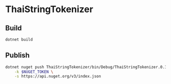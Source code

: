 # ThaiStringTokenizer

## Build

```sh
dotnet build
```

## Publish

```sh
dotnet nuget push ThaiStringTokenizer/bin/Debug/ThaiStringTokenizer.0.1.0.nupkg \
    -k $NUGET_TOKEN \
    -s https://api.nuget.org/v3/index.json
```

